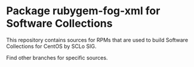 # Package rubygem-fog-xml for Software Collections

This repository contains sources for RPMs that are used
to build Software Collections for CentOS by SCLo SIG.

Find other branches for specific sources.
